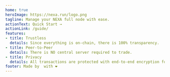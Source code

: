 ```yaml
---
home: true
heroImage: https://nexa.run/logo.png
tagline: Manage your NEXA full node with ease.
actionText: Quick Start →
actionLink: /guide/
features:
- title: Trustless
  details: Since everything is on-chain, there is 100% transparency.
- title: Peer-to-Peer
  details: There is NO central server required to trade.
- title: Privacy
  details: All transactions are protected with end-to-end encryption for your safety.
footer: Made by  with ❤️
---
```

